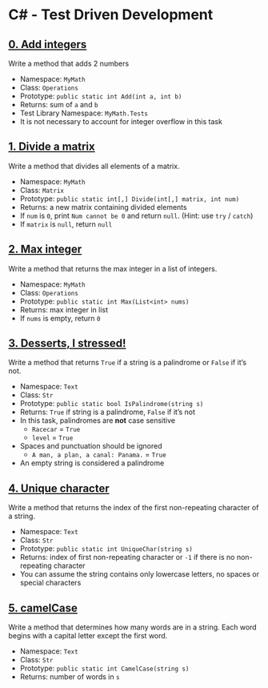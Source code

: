# C# - Test Driven Development
## [0. Add integers](./0-add/)
Write a method that adds 2 numbers
- Namespace: `MyMath`
- Class: `Operations`
- Prototype: `public static int Add(int a, int b)`
- Returns: sum of `a` and `b`
- Test Library Namespace: `MyMath.Tests`
- It is not necessary to account for integer overflow in this task

## [1. Divide a matrix](./1-divide/)
Write a method that divides all elements of a matrix.
- Namespace: `MyMath`
- Class: `Matrix`
- Prototype: `public static int[,] Divide(int[,] matrix, int num)`
- Returns: a new matrix containing divided elements
- If `num` is `0`, print `Num cannot be 0` and return `null`. (Hint: use `try` / `catch`)
- If `matrix` is `null`, return `null`

## [2. Max integer](./2-max_int/)
Write a method that returns the max integer in a list of integers.
- Namespace: `MyMath`
- Class: `Operations`
- Prototype: `public static int Max(List<int> nums)`
- Returns: max integer in list
- If `nums` is empty, return `0`

## [3. Desserts, I stressed!](./3-palindrome/)
Write a method that returns `True` if a string is a palindrome or `False` if it’s not.
- Namespace: `Text`
- Class: `Str`
- Prototype: `public static bool IsPalindrome(string s)`
- Returns: `True` if string is a palindrome, `False` if it’s not
- In this task, palindromes are **not** case sensitive
	- `Racecar` = `True`
	- `level` = `True`
- Spaces and punctuation should be ignored
	- `A man, a plan, a canal: Panama.` = `True`
- An empty string is considered a palindrome

## [4. Unique character](./4-unique/)
Write a method that returns the index of the first non-repeating character of a string.
- Namespace: `Text`
- Class: `Str`
- Prototype: `public static int UniqueChar(string s)`
- Returns: index of first non-repeating character or `-1` if there is no non-repeating character
- You can assume the string contains only lowercase letters, no spaces or special characters

## [5. camelCase](./5-camelcase/)
Write a method that determines how many words are in a string. Each word begins with a capital letter except the first word.
- Namespace: `Text`
- Class: `Str`
- Prototype: `public static int CamelCase(string s)`
- Returns: number of words in `s`
